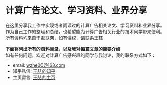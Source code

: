 # 计算广告论文、学习资料、业界分享
在这里分享我工作中实现或者阅读过的计算广告相关论文、学习资料和业界分享。作为自己工作的整理和总结，也希望能为计算广告相关行业的技术同学带来便利。所有资料均来自于互联网，如有侵权，请联系[王喆](http://wangzhe.website/about/)

**下面将列出所有的资料目录，以及我对每篇文章的简要介绍** <br>如有任何问题，欢迎对计算广告感兴趣的同学与我讨论，我的联系方式如下：
* email: wzhe06@163.com
* 知乎私信: [王喆的知乎](https://www.zhihu.com/people/wang-zhe-58)
* 主页留言: [王喆的主页](http://wangzhe.website/about/)

